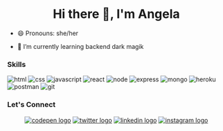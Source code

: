 
<!--
**glopzel/glopzel** is a ✨ _special_ ✨ repository because its `README.md` (this file) appears on your GitHub profile.

Here are some ideas to get you started:

- 🔭 I’m currently working on ...
- 🌱 I’m currently learning ...
- 👯 I’m looking to collaborate on ...
- 🤔 I’m looking for help with ...
- 💬 Ask me about ...
- 📫 How to reach me: ...
- 😄 Pronouns: ...
- ⚡ Fun fact: ...
-->                
                   
<h1 align="center">Hi there 👋, I'm Angela</h1>

- 😄 Pronouns: she/her

- 🌱 I’m currently learning backend dark magik

### Skills<p align="left">
![html](https://img.shields.io/badge/HTML5-E34F26?style=for-the-badge&logo=html5&logoColor=white) ![css](https://img.shields.io/badge/CSS3-1572B6?style=for-the-badge&logo=css3&logoColor=white) ![javascript](https://img.shields.io/badge/JavaScript-323330?style=for-the-badge&logo=javascript&logoColor=F7DF1E) ![react](https://img.shields.io/badge/React-20232A?style=for-the-badge&logo=react&logoColor=61DAFB) ![node](https://img.shields.io/badge/Node.js-339933?style=for-the-badge&logo=nodedotjs&logoColor=white) ![express](https://img.shields.io/badge/Express.js-000000?style=for-the-badge&logo=express&logoColor=white) ![mongo](https://img.shields.io/badge/MongoDB-4EA94B?style=for-the-badge&logo=mongodb&logoColor=white) ![heroku](https://img.shields.io/badge/Heroku-430098?style=for-the-badge&logo=heroku&logoColor=white) ![postman](https://img.shields.io/badge/Postman-FF6C37?style=for-the-badge&logo=Postman&logoColor=white) ![git](https://img.shields.io/badge/GIT-E44C30?style=for-the-badge&logo=git&logoColor=white)
  
### Let's Connect
<p align="center">
<a href="https://codepen.io/glopzel" target="blank"><img align="center" src="https://skillicons.dev/icons?i=codepen" alt="codepen logo"/></a> <a href="https://twitter.com/glopzel" target="blank"><img align="center" src="https://skillicons.dev/icons?i=twitter" alt="twitter logo"/></a>  <a href="https://linkedin.com/in/angela lopez zelaya" target="blank"><img align="center" src="https://skillicons.dev/icons?i=linkedin" alt="linkedin logo"/></a>  <a href="https://instagram.com/glopzel" target="blank"><img align="center" src="https://skillicons.dev/icons?i=instagram" alt="instagram logo"/></a>
</p>


